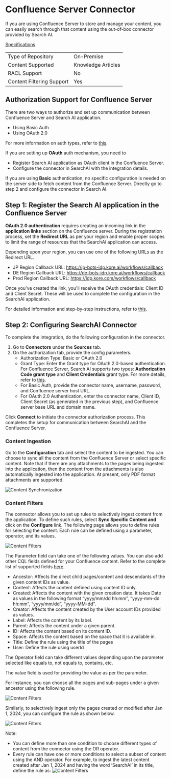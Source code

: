 # Confluence Server Connector

If you are using Confluence Server to store and manage your content, you can easily search through that content using the out-of-box connector provided by Search AI. 

<span style="text-decoration:underline;">Specifications</span>

<table>
  <tr>
   <td>Type of Repository 
   </td>
   <td>On-Premise
   </td>
  </tr>
  <tr>
   <td>Content Supported
   </td>
   <td>Knowledge Articles
   </td>
  </tr>
  <tr>
   <td>RACL Support
   </td>
   <td>No
   </td>
  </tr>
  <tr>
   <td>Content Filtering Support
   </td>
   <td>Yes
   </td>
  </tr>
</table>

## Authorization Support for Confluence Server

There are two ways to authorize and set up communication between Confluence Server and Search AI application.

* Using Basic Auth
* Using OAuth 2.0

For more information on auth types, refer to [this](../../connector.md). 

If you are setting up **OAuth** auth mechanism, you need to 

* Register Search AI application as OAuth client in the Confluence Server.
* Configure the connector in SearchAI with the integration details.

If you are using **Basic** authentication, no specific configuration is needed on the server side to fetch content from the Confluence Server. Directly go to step 2 and configure the connector in Search AI.

## Step 1: Register the Search AI application in the Confluence Server

**OAuth 2.0 authentication** requires creating an incoming link in the **application links** section on the Confluence server. During the registration process, set the **Redirect URL** as per your region and enable proper scopes to limit the range of resources that the SearchAI application can access.

Depending upon your region, you can use one of the following URLs as the Redirect URL.

* JP Region Callback URL: https://jp-bots-idp.kore.ai/workflows/callback
* DE Region Callback URL: https://de-bots-idp.kore.ai/workflows/callback
* Prod Region Callback URL: https://idp.kore.com/workflows/callback

Once you've created the link, you'll receive the OAuth credentials: Client ID and Client Secret. These will be used to complete the configuration in the SearchAI application. 

For detailed information and step-by-step instructions, refer to [this](https://confluence.atlassian.com/doc/configure-an-incoming-link-1115674733.html). 

## Step 2: Configuring SearchAI Connector

To complete the integration, do the following configuration in the connector. 

1. Go to **Connectors** under the **Sources** tab. 
2. On the authorization tab, provide the config parameters. 
    * Authorization Type: Basic or OAuth 2.0
    * Grant Type: Enter the Grant type for OAuth 2.0-based authentication. For Confluence Server, Search AI supports two types: **Authorization Code grant type** and **Client Credentials** grant type. For more details, refer to [this](../../connectors.md). 
    * For Basic Auth, provide the connector name, username, password, and Confluence server host URL.
    * For OAuth 2.0 Authentication,  enter the connector name, Client ID, Client Secret (as generated in the previous step), and Confluence server base URL and domain name.

Click **Connect** to initiate the connector authorization process. This completes the setup for communication between SearchAI and the Confluence Server.

### Content Ingestion

Go to the **Configuration** tab and select the content to be ingested. You can choose to sync all the content from the Confluence Server or select specific content.  Note that if there are any attachments to the pages being ingested into the application, then the content from the attachments is also automatically ingested into the application. At present, only PDF format attachments are supported.

![Content Synchronization](../images/confluenceserver/content-synchronization.png "Content Synchronization")

### Content Filters

The connector allows you to set up rules to selectively ingest content from the application. To define such rules, select **Sync Specific Content and** click on the **Configure** link. The following page allows you to define rules for selecting the content. Each rule can be defined using a parameter, operator, and its values. 

![Content Filters](../images/confluenceserver/content-filters.png "Content Filters")

The Parameter field can take one of the following values. You can also add other CQL fields defined for your Confluence content. Refer to the complete list of supported fields [here](https://developer.atlassian.com/cloud/confluence/cql-fields/). 
  * Ancestor: Affects the direct child pages/content and descendants of the given content IDs as value. 
  * Content: Affects the content defined using content ID only. 
  * Created: Affects the content with the given creation date. It takes Date as values in the following format “yyyy/mm/dd hh:mm”, “yyyy-mm-dd hh:mm”, “yyyy/mm/dd”, “yyyy-MM-dd”. 
  * Creator: Affects the content created by the User account IDs provided as values. 
  * Label: Affects the content by its label. 
  * Parent: Affects the content under a given parent. 
  * ID: Affects the content based on its content ID. 
  * Space: Affects the content based on the space that it is available in.
  * Title: Define the rule using the title of the pages
  * User: Define the rule using userId 

The Operator field can take different values depending upon the parameter selected like equals to, not equals to, contains, etc. 

The value field is used for providing the value as per the parameter.

For instance, you can choose all the pages and sub-pages under a given ancestor using the following rule. 

![Content Filters](../images/confluenceserver/example1.png "Content Filters")

Similarly, to selectively ingest only the pages created or modified after Jan 1, 2024, you can configure the rule as shown below. 

![Content Filters](../images/confluenceserver/example1.png "Content Filters")

Note: 
* You can define more than one condition to choose different types of content from the connector using the OR operator. 
* Every rule can have one or more conditions to select a subset of content using the AND operator. For example, to ingest the latest content created after Jan 1, 2024 and having the word ‘SearchAI’ in its title, define the rule as:
![Content Filters](../images/confluenceserver/example3.png "Content Filters")

